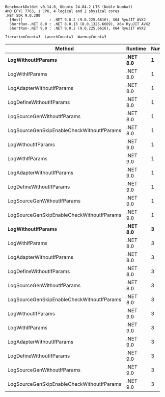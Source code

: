 ```

BenchmarkDotNet v0.14.0, Ubuntu 24.04.2 LTS (Noble Numbat)
AMD EPYC 7763, 1 CPU, 4 logical and 2 physical cores
.NET SDK 9.0.200
  [Host]            : .NET 9.0.2 (9.0.225.6610), X64 RyuJIT AVX2
  ShortRun-.NET 8.0 : .NET 8.0.13 (8.0.1325.6609), X64 RyuJIT AVX2
  ShortRun-.NET 9.0 : .NET 9.0.2 (9.0.225.6610), X64 RyuJIT AVX2

IterationCount=3  LaunchCount=1  WarmupCount=3  

```
| Method                                     | Runtime  | Number | Mean      | Error     | StdDev   | Min       | Max       | Gen0   | Allocated |
|------------------------------------------- |--------- |------- |----------:|----------:|---------:|----------:|----------:|-------:|----------:|
| **LogWithoutIfParams**                         | **.NET 8.0** | **1**      |  **59.62 ns** |  **8.304 ns** | **0.455 ns** |  **59.21 ns** |  **60.11 ns** | **0.0052** |      **88 B** |
| LogWithIfParams                            | .NET 8.0 | 1      |  58.14 ns |  8.669 ns | 0.475 ns |  57.81 ns |  58.69 ns | 0.0052 |      88 B |
| LogAdapterWithoutIfParams                  | .NET 8.0 | 1      |  58.68 ns |  7.466 ns | 0.409 ns |  58.21 ns |  58.93 ns | 0.0052 |      88 B |
| LogDefineWithoutIfParams                   | .NET 8.0 | 1      |  19.91 ns |  0.894 ns | 0.049 ns |  19.88 ns |  19.97 ns |      - |         - |
| LogSourceGenWithoutIfParams                | .NET 8.0 | 1      |  19.98 ns |  0.663 ns | 0.036 ns |  19.94 ns |  20.01 ns |      - |         - |
| LogSourceGenSkipEnableCheckWithoutIfParams | .NET 8.0 | 1      |  19.58 ns |  3.629 ns | 0.199 ns |  19.36 ns |  19.73 ns |      - |         - |
| LogWithoutIfParams                         | .NET 9.0 | 1      |  58.34 ns |  9.802 ns | 0.537 ns |  57.73 ns |  58.75 ns | 0.0052 |      88 B |
| LogWithIfParams                            | .NET 9.0 | 1      |  56.68 ns |  5.753 ns | 0.315 ns |  56.37 ns |  57.00 ns | 0.0052 |      88 B |
| LogAdapterWithoutIfParams                  | .NET 9.0 | 1      |  57.25 ns |  8.075 ns | 0.443 ns |  56.76 ns |  57.62 ns | 0.0052 |      88 B |
| LogDefineWithoutIfParams                   | .NET 9.0 | 1      |  19.99 ns |  0.095 ns | 0.005 ns |  19.99 ns |  20.00 ns |      - |         - |
| LogSourceGenWithoutIfParams                | .NET 9.0 | 1      |  20.15 ns |  0.439 ns | 0.024 ns |  20.13 ns |  20.17 ns |      - |         - |
| LogSourceGenSkipEnableCheckWithoutIfParams | .NET 9.0 | 1      |  19.38 ns |  1.775 ns | 0.097 ns |  19.29 ns |  19.48 ns |      - |         - |
| **LogWithoutIfParams**                         | **.NET 8.0** | **3**      | **175.83 ns** | **50.653 ns** | **2.776 ns** | **173.51 ns** | **178.91 ns** | **0.0157** |     **264 B** |
| LogWithIfParams                            | .NET 8.0 | 3      | 174.56 ns | 26.967 ns | 1.478 ns | 173.63 ns | 176.27 ns | 0.0157 |     264 B |
| LogAdapterWithoutIfParams                  | .NET 8.0 | 3      | 176.58 ns | 15.173 ns | 0.832 ns | 175.95 ns | 177.52 ns | 0.0157 |     264 B |
| LogDefineWithoutIfParams                   | .NET 8.0 | 3      |  59.49 ns |  3.872 ns | 0.212 ns |  59.26 ns |  59.69 ns |      - |         - |
| LogSourceGenWithoutIfParams                | .NET 8.0 | 3      |  58.60 ns |  0.622 ns | 0.034 ns |  58.57 ns |  58.64 ns |      - |         - |
| LogSourceGenSkipEnableCheckWithoutIfParams | .NET 8.0 | 3      |  57.46 ns |  3.136 ns | 0.172 ns |  57.36 ns |  57.66 ns |      - |         - |
| LogWithoutIfParams                         | .NET 9.0 | 3      | 166.82 ns |  4.080 ns | 0.224 ns | 166.57 ns | 166.99 ns | 0.0157 |     264 B |
| LogWithIfParams                            | .NET 9.0 | 3      | 172.36 ns | 37.414 ns | 2.051 ns | 170.77 ns | 174.68 ns | 0.0157 |     264 B |
| LogAdapterWithoutIfParams                  | .NET 9.0 | 3      | 175.07 ns |  9.265 ns | 0.508 ns | 174.55 ns | 175.57 ns | 0.0157 |     264 B |
| LogDefineWithoutIfParams                   | .NET 9.0 | 3      |  59.40 ns |  1.811 ns | 0.099 ns |  59.29 ns |  59.47 ns |      - |         - |
| LogSourceGenWithoutIfParams                | .NET 9.0 | 3      |  58.29 ns |  2.728 ns | 0.150 ns |  58.18 ns |  58.46 ns |      - |         - |
| LogSourceGenSkipEnableCheckWithoutIfParams | .NET 9.0 | 3      |  56.97 ns |  0.454 ns | 0.025 ns |  56.95 ns |  56.99 ns |      - |         - |
